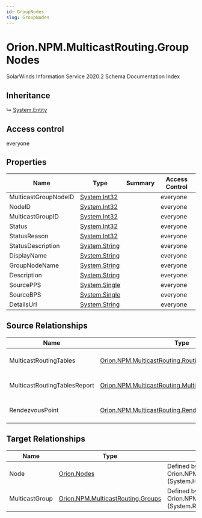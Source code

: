```yaml
---
id: GroupNodes
slug: GroupNodes
---
```


# Orion.NPM.MulticastRouting.GroupNodes

SolarWinds Information Service 2020.2 Schema Documentation Index

## Inheritance

↳ [System.Entity](./../System/Entity)

## Access control

everyone

## Properties

| Name | Type | Summary | Access Control |
| ------ | ------ | ------ | ------ |
| MulticastGroupNodeID | [System.Int32](https://docs.microsoft.com/en-us/dotnet/api/system.int32) |  | everyone |
| NodeID | [System.Int32](https://docs.microsoft.com/en-us/dotnet/api/system.int32) |  | everyone |
| MulticastGroupID | [System.Int32](https://docs.microsoft.com/en-us/dotnet/api/system.int32) |  | everyone |
| Status | [System.Int32](https://docs.microsoft.com/en-us/dotnet/api/system.int32) |  | everyone |
| StatusReason | [System.Int32](https://docs.microsoft.com/en-us/dotnet/api/system.int32) |  | everyone |
| StatusDescription | [System.String](https://docs.microsoft.com/en-us/dotnet/api/system.string) |  | everyone |
| DisplayName | [System.String](https://docs.microsoft.com/en-us/dotnet/api/system.string) |  | everyone |
| GroupNodeName | [System.String](https://docs.microsoft.com/en-us/dotnet/api/system.string) |  | everyone |
| Description | [System.String](https://docs.microsoft.com/en-us/dotnet/api/system.string) |  | everyone |
| SourcePPS | [System.Single](https://docs.microsoft.com/en-us/dotnet/api/system.single) |  | everyone |
| SourceBPS | [System.Single](https://docs.microsoft.com/en-us/dotnet/api/system.single) |  | everyone |
| DetailsUrl | [System.String](https://docs.microsoft.com/en-us/dotnet/api/system.string) |  | everyone |

## Source Relationships

| Name | Type | Notes |
| ------ | ------ | ------ |
| MulticastRoutingTables | [Orion.NPM.MulticastRouting.RoutingTable](./../Orion.NPM.MulticastRouting/RoutingTable) | Defined by relationship Orion.NPM.MulticastRouting.GroupNodesHostsRoutingTable (System.Hosting) |
| MulticastRoutingTablesReport | [Orion.NPM.MulticastRouting.MulticastRoutingTableReport](./../Orion.NPM.MulticastRouting/MulticastRoutingTableReport) | Defined by relationship Orion.NPM.MulticastRouting.GroupNodesHostsMulticastRoutingTableReport (System.Hosting) |
| RendezvousPoint | [Orion.NPM.MulticastRouting.RendezvousPoints](./../Orion.NPM.MulticastRouting/RendezvousPoints) | Defined by relationship Orion.NPM.MulticastRouting.GroupNodesReferencesRendezvousPoints (System.Reference) |

## Target Relationships

| Name | Type | Notes |
| ------ | ------ | ------ |
| Node | [Orion.Nodes](./../Orion/Nodes) | Defined by relationship Orion.NPM.MulticastRouting.NodesHostsGroupNodes (System.Hosting) |
| MulticastGroup | [Orion.NPM.MulticastRouting.Groups](./../Orion.NPM.MulticastRouting/Groups) | Defined by relationship Orion.NPM.MulticastRouting.GroupReferencesGroupNodes (System.Reference) |

